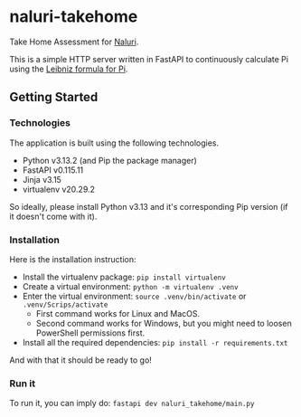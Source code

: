 # naluri-takehome
Take Home Assessment for [Naluri](https://www.naluri.life/). 

This is a simple HTTP server written in FastAPI to continuously calculate Pi using the [Leibniz formula for Pi](https://en.wikipedia.org/wiki/Leibniz_formula_for_%CF%80).

## Getting Started

### Technologies
The application is built using the following technologies.

- Python v3.13.2 (and Pip the package manager)
- FastAPI v0.115.11
- Jinja v3.15
- virtualenv v20.29.2

So ideally, please install Python v3.13 and it's corresponding Pip version (if it doesn't come with it).

### Installation
Here is the installation instruction:

- Install the virtualenv package: `pip install virtualenv`
- Create a virtual environment: `python -m virtualenv .venv`
- Enter the virtual environment: `source .venv/bin/activate` or `.venv/Scrips/activate`
    - First command works for Linux and MacOS.
    - Second command works for Windows, but you might need to loosen PowerShell permissions first.
- Install all the required dependencies: `pip install -r requirements.txt`

And with that it should be ready to go!

### Run it
To run it, you can imply do: `fastapi dev naluri_takehome/main.py`
